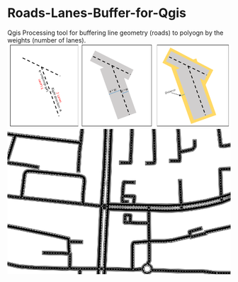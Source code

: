 # Roads-Lanes-Buffer-for-Qgis
Qgis Processing tool for buffering line geometry (roads) to polyogn by the weights (number of lanes).
![screen-shot](https://github.com/OfirMazor/Roads-Lanes-Buffer-for-Qgis/blob/main/screenshot/Flow.png)
![screen-shot](https://github.com/OfirMazor/Roads-Lanes-Buffer-for-Qgis/blob/main/screenshot/1.PNG)
